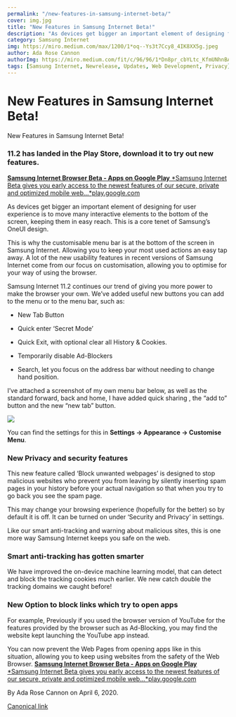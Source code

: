 ```yaml
---
permalink: "/new-features-in-samsung-internet-beta/"
cover: img.jpg
title: "New Features in Samsung Internet Beta!"
description: "As devices get bigger an important element of designing for user experience is to move many interactive elements to the bottom of the screen, keeping them in easy reach. This is a core tenet of Samsung’s OneUI design."
category: Samsung Internet
img: https://miro.medium.com/max/1200/1*oq--Ys3t7Ccy8_4IK8XX5g.jpeg
author: Ada Rose Cannon
authorImg: https://miro.medium.com/fit/c/96/96/1*Dn8pr_cbYLtc_KfmUNhnBA.png
tags: [Samsung Internet, Newrelease, Updates, Web Development, Privacy]
---
```


# New Features in Samsung Internet Beta!

New Features in Samsung Internet Beta!

### 11.2 has landed in the Play Store, download it to try out new features.
[**Samsung Internet Browser Beta - Apps on Google Play**
*Samsung Internet Beta gives you early access to the newest features of our secure, private and optimized mobile web…*play.google.com](https://play.google.com/store/apps/details?id=com.sec.android.app.sbrowser.beta&hl=en_GB)

As devices get bigger an important element of designing for user experience is to move many interactive elements to the bottom of the screen, keeping them in easy reach. This is a core tenet of Samsung’s OneUI design.

This is why the customisable menu bar is at the bottom of the screen in Samsung Internet. Allowing you to keep your most used actions an easy tap away. A lot of the new usability features in recent versions of Samsung Internet come from our focus on customisation, allowing you to optimise for your way of using the browser.

Samsung Internet 11.2 continues our trend of giving you more power to make the browser your own. We’ve added useful new buttons you can add to the menu or to the menu bar, such as:

* New Tab Button

* Quick enter ‘Secret Mode’

* Quick Exit, with optional clear all History & Cookies.

* Temporarily disable Ad-Blockers

* Search, let you focus on the address bar without needing to change hand position.

I’ve attached a screenshot of my own menu bar below, as well as the standard forward, back and home, I have added quick sharing , the “add to” button and the new “new tab” button.

![](https://cdn-images-1.medium.com/max/2158/1*WUm4QfYAsUcpJps8at9NZw.jpeg)

You can find the settings for this in **Settings → Appearance → Customise Menu**.

### New Privacy and security features

This new feature called ‘Block unwanted webpages’ is designed to stop malicious websites who prevent you from leaving by silently inserting spam pages in your history before your actual navigation so that when you try to go back you see the spam page.

This may change your browsing experience (hopefully for the better) so by default it is off. It can be turned on under ‘Security and Privacy’ in settings.

Like our smart anti-tracking and warning about malicious sites, this is one more way Samsung Internet keeps you safe on the web.

### Smart anti-tracking has gotten smarter

We have improved the on-device machine learning model, that can detect and block the tracking cookies much earlier. We new catch double the tracking domains we caught before!

### New Option to block links which try to open apps

For example, Previously if you used the browser version of YouTube for the features provided by the browser such as Ad-Blocking, you may find the website kept launching the YouTube app instead.

You can now prevent the Web Pages from opening apps like in this situation, allowing you to keep using websites from the safety of the Web Browser.
[**Samsung Internet Browser Beta - Apps on Google Play**
*Samsung Internet Beta gives you early access to the newest features of our secure, private and optimized mobile web…*play.google.com](https://play.google.com/store/apps/details?id=com.sec.android.app.sbrowser.beta&hl=en_GB)



By Ada Rose Cannon on April 6, 2020.

[Canonical link](https://medium.com/samsung-internet-dev/new-features-in-samsung-internet-beta-7c1485be55bb)
